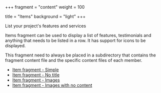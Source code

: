+++
fragment = "content"
weight = 100

title = "Items"
background = "light"
+++

List your project's features and services

<!--more-->

Items fragment can be used to display a list of features, testimonials and
anything that needs to be listed in a row. It has support for icons to be
displayed.

This fragment need to always be placed in a subdirectory that contains the
fragment content file and the specific content files of each member.

- [Item fragment - Simple](#items)
- [Item fragment - No title](#items-only)
- [Item fragment - Images](#logos)
- [Item fragment - Images with no content](#logos-no-content)
